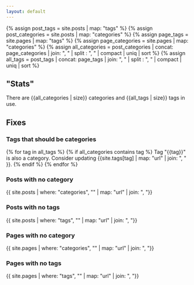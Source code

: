 ```yaml
---
layout: default
---
```

{% assign post_tags = site.posts | map: "tags" %}
{% assign post_categories = site.posts | map: "categories" %}
{% assign page_tags = site.pages | map: "tags" %}
{% assign page_categories = site.pages | map: "categories" %}
{% assign all_categories = post_categories | concat: page_categories | join: ", " | split : ", " | compact | uniq | sort  %}
{% assign all_tags = post_tags | concat: page_tags | join: ", " | split : ", " | compact | uniq | sort %}

## "Stats"
There are {{all_categories | size}} categories and {{all_tags | size}} tags in use.

## Fixes
### Tags that should be categories
{% for tag in all_tags %}
{% if all_categories contains tag %}
Tag "{{tag}}" is also a category. Consider updating {{site.tags[tag] | map: "url" | join: ", " }}.
{% endif %}
{% endfor %}

### Posts with no category
{{ site.posts | where: "categories", "" | map: "url" | join: ", "}}
### Posts with no tags
{{ site.posts | where: "tags", "" | map: "url" | join: ", "}}
### Pages with no category
{{ site.pages | where: "categories", "" | map: "url" | join: ", "}}
### Pages with no tags
{{ site.pages | where: "tags", "" | map: "url" | join: ", "}}